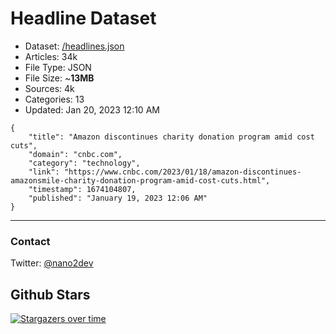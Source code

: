 # Headline Dataset

- Dataset: [/headlines.json](https://raw.githubusercontent.com/fwd/news/master/headlines.json) 
- Articles: 34k
- File Type: JSON
- File Size: ~**13MB**
- Sources: 4k
- Categories: 13
- Updated: Jan 20, 2023 12:10 AM

```
{
    "title": "Amazon discontinues charity donation program amid cost cuts",
    "domain": "cnbc.com",
    "category": "technology",
    "link": "https://www.cnbc.com/2023/01/18/amazon-discontinues-amazonsmile-charity-donation-program-amid-cost-cuts.html",
    "timestamp": 1674104807,
    "published": "January 19, 2023 12:06 AM"
}
```

---

### Contact 

Twitter: [@nano2dev](https://twitter.com/nano2dev)

## Github Stars

[![Stargazers over time](https://starchart.cc/fwd/news.svg)](https://starchart.cc/fwd/news)
